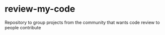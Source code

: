 # review-my-code
Repository to group projects from the community that wants code review to people contribute
